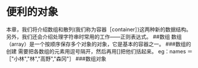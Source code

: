 # 便利的对象
本章，我们将介绍数组和散列(我们称为容器［container］)这两种新的数据结构。另外，我们还会介绍处理字符串时常用的工作——正则表达式。
##数组
数组（array）是一个按顺序保存多个对象的对象，它是基本的容器之一。
###数组的创建
需要把各数组的元素用逗号隔开，然后再用[]把他们括起来。
eg：names ＝ ［"小林","林","高野","森冈"］
###数组对象

